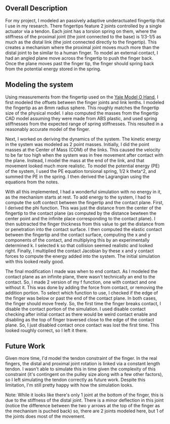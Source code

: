 ## Overall Description
For my project, I modeled an passively adaptive underactuated fingertip that I use in my research. There fingertips feature 2 joints controlled by a single actuator via a tendon. Each joint has a torsion spring on them, where the stiffness of the proximal joint (the joint connected to the base) is 1/3-1/5 as much as the distal link (the joint connected directly to the fingertip). This creates a mechanism where the proximal joint moves much more than the distal joint to be similar to a human finger. To model an external contact, I had an angled plane move across the fingertip to push the finger back. Once the plane moves past the finger tip, the finger should spring back from the potential energy stored in the spring.

## Modeling the system
Using measurements from the fingertip used on the [Yale Model O Hand](https://www.eng.yale.edu/grablab/openhand/model_o.html), I first modeled the offsets between the finger joints and link lenths. I modeled the fingertip as an 8mm radius sphere. This roughly matches the fingertip size of the physical model. I also computed the masses from the fingertip CAD model assuming they were made from ABS plastic, and used spring stiffnesses from the expected range of spring stiffnesses. This resulted in a reasonably accurate model of the finger.

Next, I worked on deriving the dynamics of the system. The kinetic energy in the system was modeled as 2 point masses. Initially, I did the point masses at the Center of Mass (COM) of the links. This caused the velocity to be far too high when the system was in free movement after contact with the plane. Instead, I model the mass at the end of the link, and that movement looked much more realistic. To model the potential energy (PE) of the system, I used the PE equation torsional spring, 1/2 k theta^2, and summed the PE in the spring. I then derived the Lagrangian using the equations from the notes.

With all this implemented, I had a wonderful simulation with no energy in it, as the mechanism starts at rest. To add energy to the system, I had to compute the soft contect between the fingertip and the contact plane. First, I derived the phi function. This was just the distance from the center of the fingertip to the contact plane (as computed by the distance bewteen the center point and the infinite place corresponding to the contact plane). I then subtracted the finger thickness from this value to get the distance from or penetration into the contact surface. I then computed the elastic contact between the fingertip and the contact surface, computing the x and y components of the contact, and multiplying this by an experimentally determined k. I selected k so that collision seemed realistic and looked right. Finally, I multiplied the contact Jacobian by these x and y contact forces to compute the energy added into the system. The initial simulation with this looked really good.

The final modification I made was when to end contact. As I modeled the contact plane as an infinite plane, there wasn't technically an end to the contact. So, I made 2 version of my f function, one with contact and one without it. This was done by adding the force from contact, or removing the addition portion. To select which function to use, I checked if the edge of the finger was below or past the end of the contact plane. In both cases, the finger should move freely. So, the first time the finger breaks contact, I disable the contact portion of the simulation. I used disable contact checking after initial contact as there would be weird contact enable and disabling as the top of finger traversed close to the edge of the contact plane. So, I just disabled contact once contact was lost the first time. This looked roughly correct, so I left it there.

## Future Work
Given more time, I'd model the tendon constraint of the finger. In the real fingers, the distal and proximal joint rotation is linked via a constant length tendon. I wasn't able to simulate this in time given the complexity of this constraint (it's contingent on the pulley size along with a few other factors), so I left simulating the tendon correctly as future work. Despite this limitation, I'm still pretty happy with how the simulation looks.

Note: While it looks like there's only 1 joint at the bottom of the finger, this is due to the stiffness of the distal joint. There is a minor deflection in this joint (notice the difference between the two y arrows at the top of the finger as the mechanism is puched back) so, there are 2 joints modeled here, but 1 of the joints does most of the movement.